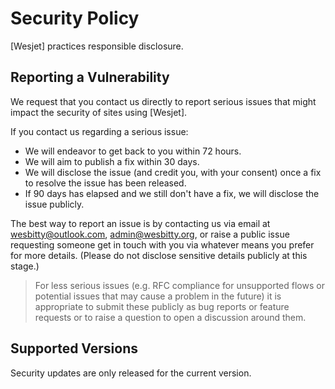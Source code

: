# Security Policy

[Wesjet] practices responsible disclosure.

## Reporting a Vulnerability

We request that you contact us directly to report serious issues that might impact the security of sites using [Wesjet].

If you contact us regarding a serious issue:

- We will endeavor to get back to you within 72 hours.
- We will aim to publish a fix within 30 days.
- We will disclose the issue (and credit you, with your consent) once a fix to resolve the issue has been released.
- If 90 days has elapsed and we still don't have a fix, we will disclose the issue publicly.

The best way to report an issue is by contacting us via email at wesbitty@outlook.com, admin@wesbitty.org, or raise a public issue requesting someone get in touch with you via whatever means you prefer for more details. (Please do not disclose sensitive details publicly at this stage.)

> For less serious issues (e.g. RFC compliance for unsupported flows or potential issues that may cause a problem in the future) it is appropriate to submit these publicly as bug reports or feature requests or to raise a question to open a discussion around them.

## Supported Versions

Security updates are only released for the current version.

